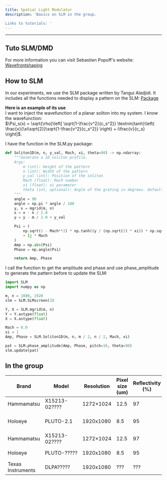 ```yaml
--- 
title: Spatial Light Modulator
description: 'Basics on SLM in the group.

Links to tutorials: '
---
```


---

## Tuto SLM/DMD
For more information you can visit Sebastien Popoff's website: [Wavefrontshaping](https://www.wavefrontshaping.net/tutorials)

## How to SLM

In our experiments, we use the SLM package written by Tangui Aladjidi. It includes all the functions needed to display a pattern on the SLM: [Package](https://github.com/Quantum-Optics-LKB/PhaseUtils/blob/main/PhaseUtils/SLM.py)

**Here is an example of its use**  
I want to inject the wavefunction of a planar soliton into my system. I know the wavefunction:  
$\Psi_s(x) = \sqrt{\rho}\left[ \sqrt{1-\frac{v^2}{c_s^2}} \textrm{tanh}\left( \frac{x}{\xi\sqrt{2}}\sqrt{1-\frac{v^2}{c_s^2}} \right) + i\frac{v}{c_s} \right]$.

I have the function in the SLM.py package:  
```python
def Soliton1D(m, n, y_val, Mach, xi, theta=90) -> np.ndarray:
    """Generate a 1D soliton profile.
    Args:
        m (int): Height of the pattern
        n (int): Width of the pattern
        y_val (int): Position of the soliton
        Mach (float): Mach number
        xi (float): xi parameter
        theta (int, optional): Angle of the grating in degrees. Defaults to 90.
    """
    angle = 90
    angle = np.pi * angle / 180
    y, x = mgrid(m, n)
    x = x - n / 2.0
    y = y - m / 2.0 + y_val

    Psi = (
        np.sqrt(1 - Mach**2) * np.tanh((y / (np.sqrt(2) * xi)) * np.sqrt(1 - Mach**2))
        + 1j * Mach
    )
    Amp = np.abs(Psi)
    Phase = np.angle(Psi)

    return Amp, Phase
```
I call the function to get the amplitude and phase and use phase_amplitude to generate the pattern before to update the SLM:
```python
import SLM
import numpy as np

m, n = 1080, 1920
slm = SLM.SLMscreen(3)

Y, X = SLM.mgrid(m, n)
Y = Y.astype(float)
X = X.astype(float)

Mach = 0.0
xi = 1
Amp, Phase = SLM.Soliton1D(m, n, m / 2, n / 2, Mach, xi)

pat = SLM.phase_amplitude(Amp, Phase, pitch=16, theta=90)
slm.update(pat)
```


## In the group


| Brand     | Model                     | Resolution                | Pixel size (um)                                                                             | Reflectivity (%)                                                        | Who is using it ? | How many ? | 
| ----------- | --------------------------- | ---------------------------- | ---------------------------------------------------------------------------------------------------------------- | ------------------------------------------------------------------------------------------ | ----------------------- |----------------------- |
| Hammamatsu | X15213-02???? | 1272×1024  |         12.5                                                                                                       |   97   | Quentin S                 | 2
| Holoeye  | PLUTO-2.1                  | 1920x1080 | 8.5 |      95                                                                                    |        Myrann B and Clara P            | 2
| Hammamatsu | X15213-02???? | 1272×1024  |         12.5                                                                                                       |   97   | Kevin F                 | 2
| Holoeye  | PLUTO-?????                  | 1920x1080 | 8.5 |      95                                                                                    |        Killian G            | 2
| Texas Instruments  | DLPA?????                  | 1920x1080 | ??? |      ???                                                                                    |        Not used            | 1
